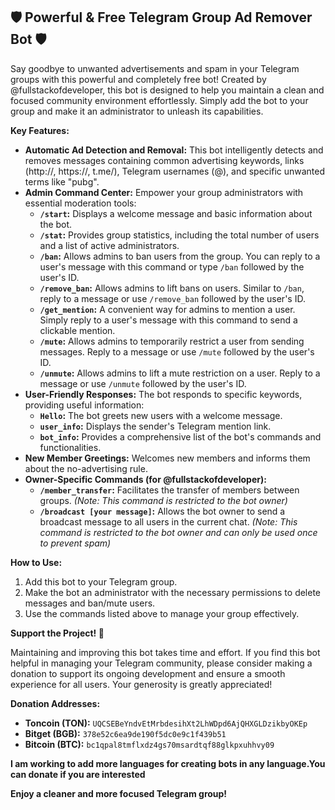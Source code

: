 ## 🛡️ Powerful & Free Telegram Group Ad Remover Bot 🛡️

Say goodbye to unwanted advertisements and spam in your Telegram groups with this powerful and completely free bot! Created by @fullstackofdeveloper, this bot is designed to help you maintain a clean and focused community environment effortlessly. Simply add the bot to your group and make it an administrator to unleash its capabilities.

**Key Features:**

* **Automatic Ad Detection and Removal:** This bot intelligently detects and removes messages containing common advertising keywords, links (http://, https://, t.me/), Telegram usernames (@), and specific unwanted terms like "pubg".
* **Admin Command Center:** Empower your group administrators with essential moderation tools:
    * **`/start`:**  Displays a welcome message and basic information about the bot.
    * **`/stat`:**  Provides group statistics, including the total number of users and a list of active administrators.
    * **`/ban`:**  Allows admins to ban users from the group. You can reply to a user's message with this command or type `/ban` followed by the user's ID.
    * **`/remove_ban`:**  Allows admins to lift bans on users. Similar to `/ban`, reply to a message or use `/remove_ban` followed by the user's ID.
    * **`/get_mention`:**  A convenient way for admins to mention a user. Simply reply to a user's message with this command to send a clickable mention.
    * **`/mute`:**  Allows admins to temporarily restrict a user from sending messages. Reply to a message or use `/mute` followed by the user's ID.
    * **`/unmute`:**  Allows admins to lift a mute restriction on a user. Reply to a message or use `/unmute` followed by the user's ID.
* **User-Friendly Responses:** The bot responds to specific keywords, providing useful information:
    * **`Hello`:** The bot greets new users with a welcome message.
    * **`user_info`:**  Displays the sender's Telegram mention link.
    * **`bot_info`:** Provides a comprehensive list of the bot's commands and functionalities.
* **New Member Greetings:**  Welcomes new members and informs them about the no-advertising rule.
* **Owner-Specific Commands (for @fullstackofdeveloper):**
    * **`/member_transfer`:**  Facilitates the transfer of members between groups. *(Note: This command is restricted to the bot owner)*
    * **`/broadcast [your message]`:**  Allows the bot owner to send a broadcast message to all users in the current chat. *(Note: This command is restricted to the bot owner and can only be used once to prevent spam)*

**How to Use:**

1. Add this bot to your Telegram group.
2. Make the bot an administrator with the necessary permissions to delete messages and ban/mute users.
3. Use the commands listed above to manage your group effectively.

**Support the Project! 🙏**

Maintaining and improving this bot takes time and effort. If you find this bot helpful in managing your Telegram community, please consider making a donation to support its ongoing development and ensure a smooth experience for all users. Your generosity is greatly appreciated!

**Donation Addresses:**

* **Toncoin (TON):** `UQCSEBeYndvEtMrbdesihXt2LhWDpd6AjQHXGLDzikbyOKEp`
* **Bitget (BGB):** `378e52c6ea9de190f5dc0e9c1f439b51`
* **Bitcoin (BTC):** `bc1qpal8tmflxdz4gs70msardtqf88glkpxuhhvy09`

**I am working to add more languages for creating bots in any language.You can donate if you are interested**

**Enjoy a cleaner and more focused Telegram group!**
